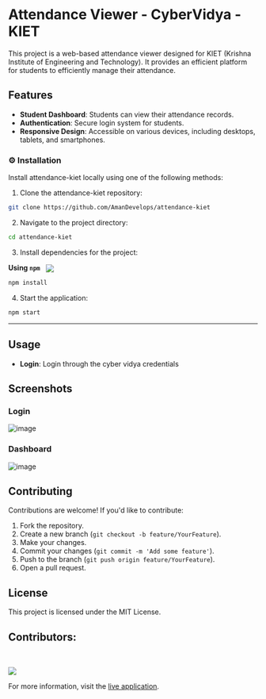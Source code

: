 # Attendance Viewer - CyberVidya - KIET

This project is a web-based attendance viewer designed for KIET (Krishna Institute of Engineering and Technology). It provides an efficient platform for students to efficiently manage their attendance.

## Features

- **Student Dashboard**: Students can view their attendance records.
- **Authentication**: Secure login system for students.
- **Responsive Design**: Accessible on various devices, including desktops, tablets, and smartphones.


### ⚙️ Installation

Install attendance-kiet locally using one of the following methods:

1. Clone the attendance-kiet repository:
```sh
git clone https://github.com/AmanDevelops/attendance-kiet
```

2. Navigate to the project directory:
```sh
cd attendance-kiet
```

3. Install dependencies for the project:

**Using `npm`** &nbsp; [<img align="center" src="https://img.shields.io/badge/npm-CB3837.svg?style={badge_style}&logo=npm&logoColor=white" />](https://www.npmjs.com/)

```sh
npm install
```

4. Start the application:

```sh
npm start
```
---

## Usage

- **Login**: Login through the cyber vidya credentials

## Screenshots
### Login
![image](https://github.com/user-attachments/assets/ef34b744-3d9c-40e2-8928-57c239433296)
### Dashboard
![image](https://github.com/user-attachments/assets/dedd3a4a-218c-4862-80ee-bf294e02574d)


## Contributing

Contributions are welcome! If you'd like to contribute:

1. Fork the repository.
2. Create a new branch (`git checkout -b feature/YourFeature`).
3. Make your changes.
4. Commit your changes (`git commit -m 'Add some feature'`).
5. Push to the branch (`git push origin feature/YourFeature`).
6. Open a pull request.

## License

This project is licensed under the MIT License.

## Contributors: 
<br>
<p align="left">
   <a href="https://github.com{/AmanDevelops/attendance-kiet/}graphs/contributors">
      <img src="https://contrib.rocks/image?repo=AmanDevelops/attendance-kiet">
   </a>
</p>


For more information, visit the [live application](https://attendance-kiet.vercel.app/). 
